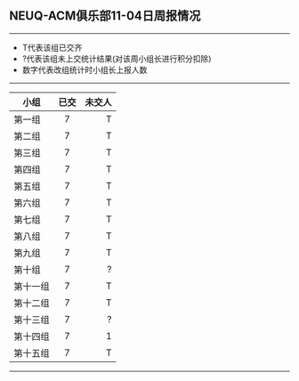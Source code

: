 ## NEUQ-ACM俱乐部11-04日周报情况
---
- T代表该组已交齐
- ?代表该组未上交统计结果(对该周小组长进行积分扣除)
- 数字代表改组统计时小组长上报人数
--- 

| 小组 | 已交 | 未交人 | 
| - | :-: | -: |
| 第一组   | 7  |  T  |
| 第二组   | 7  |  T |
| 第三组   | 7  |  T |
| 第四组   | 7  |  T |
| 第五组   | 7  |  T |
| 第六组   | 7  | T  |
| 第七组   | 7  | T  |
| 第八组   | 7  | T  |
| 第九组   | 7  | T  |
| 第十组   | 7  | ?  |
| 第十一组 | 7  | T   |
| 第十二组 | 7  | T   |
| 第十三组 | 7  | ? |
| 第十四组 | 7  | 1  |
| 第十五组 | 7  | T   |
---